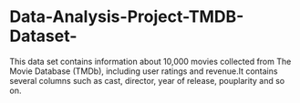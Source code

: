# Data-Analysis-Project-TMDB-Dataset-
This data set contains information about 10,000 movies collected from The Movie Database (TMDb), including user ratings and revenue.It contains several columns such as cast, director, year of release, pouplarity and so on.
